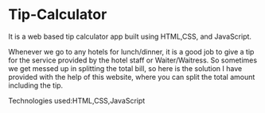 # Tip-Calculator
It is a web based tip calculator app built using HTML,CSS, and JavaScript.

Whenever we go to any hotels for lunch/dinner, it is a good job to give a tip for the service provided by the hotel staff or Waiter/Waitress. So sometimes we get messed up in splitting the total bill, so here is the solution I have provided with the help of this website, where you can split the total amount including the tip.

Technologies used:HTML,CSS,JavaScript
